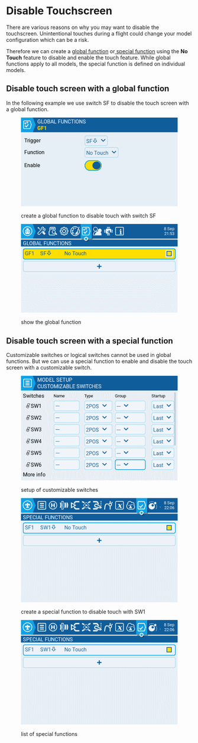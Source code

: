 # Disable Touchscreen

There are various reasons on why you may want to disable the touchscreen. Unintentional touches during a flight could change your model configuration which can be a risk.

Therefore we can create a [global function](../color-radios/radio-settings/global-functions.md) or[ special function](../color-radios/model-settings/special-functions.md) using the **No Touch** feature to disable and enable the touch feature. While global functions apply to all models, the special function is defined on individual models.

## Disable touch screen with a global function

In the following example we use switch SF to disable the touch screen with a global function.

<figure><img src="../.gitbook/assets/create-no-touch-global-function.png" alt=""><figcaption><p>create a global function to disable touch with switch SF</p></figcaption></figure>

<figure><img src="../.gitbook/assets/show-no-touch-global-function.png" alt=""><figcaption><p>show the global function</p></figcaption></figure>

## Disable touch screen with a special function

Customizable switches or logical switches cannot be used in global functions. But we can use a special function to enable and disable the touch screen with a customizable switch.

<figure><img src="../.gitbook/assets/list-customizable-switches-mo-touch.png" alt=""><figcaption><p>setup of customizable switches</p></figcaption></figure>

<figure><img src="../.gitbook/assets/show-no-touch-special-function.png" alt=""><figcaption><p>create a special function to disable touch with SW1</p></figcaption></figure>

<figure><img src="../.gitbook/assets/show-no-touch-special-function.png" alt=""><figcaption><p>list of special functions</p></figcaption></figure>
